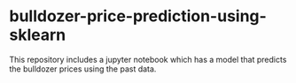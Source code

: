 # bulldozer-price-prediction-using-sklearn
This repository includes a jupyter notebook which has a model that predicts the bulldozer prices using the past data.
